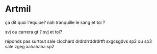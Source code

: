 # Artmil
ça dit quoi l'équipe?
nah tranquille le sang et toi ?

svj ou carrera gt ? 
svj
et toi?

réponds pas surtout sale clochard
drdrdrrddrdrtft
sxgcsgdvs 
sp2 ou sp3 sale zgeg 
aahahaha sp2